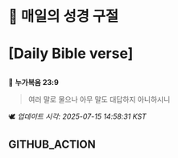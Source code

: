 # 🙏 매일의 성경 구절
# [Daily Bible verse]
##
<!-- START_BIBLE_VERSE -->
📖 **누가복음 23:9**
> 여러 말로 물으나 아무 말도 대답하지 아니하시니

🕊️ _업데이트 시각: 2025-07-15 14:58:31 KST_
  <!-- END_BIBLE_VERSE -->
## GITHUB_ACTION
